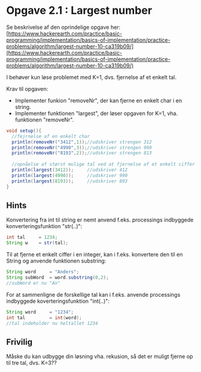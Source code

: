 # Opgave 2.1 : Largest number

Se beskrivelse af den oprindelige opgave her:
[https://www.hackerearth.com/practice/basic-programming/implementation/basics-of-implementation/practice-problems/algorithm/largest-number-10-ca319b09/](https://www.hackerearth.com/practice/basic-programming/implementation/basics-of-implementation/practice-problems/algorithm/largest-number-10-ca319b09/)

I behøver kun løse problemet med K=1, dvs. fjernelse af et enkelt tal.

Krav til opgaven:
- Implementer funkion "removeNr", der kan fjerne en enkelt char i en string. 
- Implementer funktionen "largest", der løser opgaven for K=1, vha. funktionen "removeNr".   

```java
void setup(){
  //fejrnelse af en enkelt char
  println(removeNr("3412",1));//udskriver strengen 312
  println(removeNr("4990",3));//udskriver strengen 990
  println(removeNr("8193",2));//udskriver strengen 813
  
  //opnåelse af størst mulige tal ved at fjernelse af et enkelt ciffer
  println(largest(3412));     //udskriver 412
  println(largest(4990));     //udskriver 990
  println(largest(8193));     //udskriver 893
}
```

## Hints

Konvertering fra int til string er nemt anvend f.eks. processings indbyggede konverteringsfunktion "str(..)":
```java
int tal     = 1234;
String w    = str(tal); 
```

Til at fjerne et enkelt ciffer i en integer, kan i f.eks. konvertere den til en String og anvende funktionen substring:
```java
String word     = "Anders";
String subWord  = word.substring(0,2); 
//subWord er nu "An"
```

For at sammenligne de forskellige tal kan i f.eks. anvende processings indbyggede koverteringsfunktion "int(..)":
```java
String word     = "1234";
int tal         = int(word); 
//tal indeholder nu heltallet 1234
```

## Frivilig
Måske du kan udbygge din løsning vha. rekusion, så det er muligt fjerne op til tre tal, dvs. K=3??